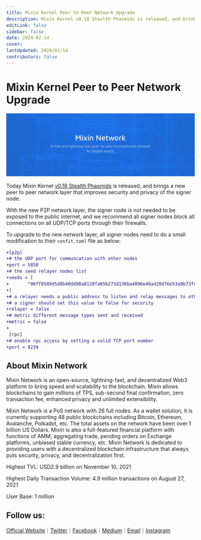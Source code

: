 ```yaml
---
title: Mixin Kernel Peer to Peer Network Upgrade
description: Mixin Kernel v0.18 Stealth Phasmids is released, and brings a new peer to peer network layer that improves security and privacy of the signer node.
editLink: false
sidebar: false
date: 2024-02-14
cover:
lastUpdated: 2024/02/14
contributors: false
---
```


# Mixin Kernel Peer to Peer Network Upgrade

![Mixin Kernel](./kernel.jpeg)

Today Mixin Kernel [v0.18 Stealth Phasmids](https://github.com/MixinNetwork/mixin/releases/tag/v0.18.0) is released, and brings a new peer to peer network layer that improves security and privacy of the signer node.

With the new P2P network layer, the signer node is not needed to be exposed to the public internet, and we recommend all signer nodes block all connections on all UDP/TCP ports through their firewalls.

To upgrade to the new network layer, all signer nodes need to do a small modification to their `confit.toml` file as below:

```diff
+[p2p]
+# the UDP port for communcation with other nodes
+port = 5850
+# the seed relayer nodes list
+seeds = [
+       "06ff8589d5d8b40dd90a8120fa65b273d136ba4896e46ad20d76e53a9b73fd9f@seed.mixin.dev:5850"
+]
+# a relayer needs a public address to listen and relay messages to other nodes
+# a signer should set this value to false for security
+relayer = false
+# metric different message types sent and received
+metric = false
+
 [rpc]
+# enable rpc access by setting a valid TCP port number
+port = 8239
```

## About Mixin Network

Mixin Network is an open-source, lightning-fast, and decentralized Web3 platform to bring speed and scalability to the blockchain. Mixin allows blockchains to gain millions of TPS, sub-second final confirmation, zero transaction fee, enhanced privacy and unlimited extensibility.

Mixin Network is a PoS network with 26 full nodes. As a wallet solution, it is currently supporting 48 public blockchains including Bitcoin, Ethereum, Avalanche, Polkadot, etc. The total assets on the network have been over 1 billion US Dollars. Mixin is also a full-featured financial platform with functions of AMM, aggregating trade, pending orders on Exchange platforms, unbiased stable currency, etc. Mixin Network is dedicated to providing users with a decentralized blockchain infrastructure that always puts security, privacy, and decentralization first.

Highest TVL: USD2.9 billion on November 10, 2021

Highest Daily Transaction Volume: 4.9 million transactions on August 27, 2021

User Base: 1 million

## Follow us:

[Official Website](https://mixin.one/)｜[Twitter](https://twitter.com/MixinKernel)｜[Facebook](https://www.facebook.com/MixinNetwork)｜[Medium](https://medium.com/mixinnetwork)｜[Email](contact@mixin.one)｜[Instagram](https://instagram.com/mixinnetwork)
